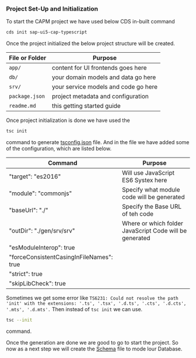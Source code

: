 ### Project Set-Up and Initialization

To start the CAPM project we have used below CDS in-built command

```sh
cds init sap-ui5-cap-typescript
```

Once the project initialized the below project structure will be created.

| File or Folder | Purpose                              |
| -------------- | ------------------------------------ |
| `app/`         | content for UI frontends goes here   |
| `db/`          | your domain models and data go here  |
| `srv/`         | your service models and code go here |
| `package.json` | project metadata and configuration   |
| `readme.md`    | this getting started guide           |

Once project initialization is done we have used the

```sh
tsc init
```

command to generate [tsconfig.json](../tsconfig.json) file. And in the file we have added some of the configuration, which are listed below.

| Command                                  | Purpose                                                 |
| ---------------------------------------- | ------------------------------------------------------- |
| "target": "es2016"                       | Will use JavaScript ES6 Systex here                     |
| "module": "commonjs"                     | Specify what module code will be generated              |
| "baseUrl": "./"                          | Specify the Base URL of teh code                        |
| "outDir": "./gen/srv/srv"                | Where or which folder JavaScript Code will be generated |
| "esModuleInterop": true                  |
| "forceConsistentCasingInFileNames": true |
| "strict": true                           |
| "skipLibCheck": true                     |

Sometimes we get some error like `TS6231: Could not resolve the path 'init' with the extensions: '.ts', '.tsx', '.d.ts', '.cts', '.d.cts', '.mts', '.d.mts'.` Then instead of `tsc init` we can use.

```sh
tsc --init
```

command.

Once the generation are done we are good to go to start the project. So now as a next step we will create the [Schema](../db/Schema.cds) file to mode lour Database.


